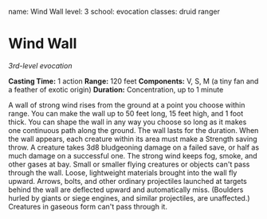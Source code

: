 name: Wind Wall
level: 3
school: evocation
classes: druid
         ranger

# Wind Wall
_3rd-level evocation_

**Casting Time:** 1 action
**Range:** 120 feet
**Components:** V, S, M (a tiny fan and a feather of exotic origin)
**Duration:** Concentration, up to 1 minute

A wall of strong wind rises from the ground at a point you choose within range. You can make the wall up to 50 feet long, 15 feet high, and 1 foot thick. You can shape the wall in any way you choose so long as it makes one continuous path along the ground. The wall lasts for the duration.
When the wall appears, each creature within its area must make a Strength saving throw. A creature takes 3d8 bludgeoning damage on a failed save, or half as much damage on a successful one.
The strong wind keeps fog, smoke, and other gases at bay. Small or smaller flying creatures or objects can't pass through the wall. Loose, lightweight materials brought into the wall fly upward. Arrows, bolts, and other ordinary projectiles launched at targets behind the wall are deflected upward and automatically miss. (Boulders hurled by giants or siege engines, and similar projectiles, are unaffected.) Creatures in gaseous form can't pass through it.
